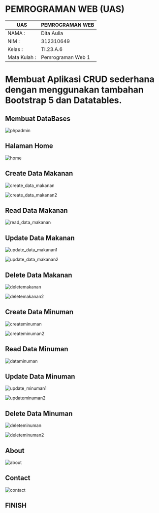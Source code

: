 # PEMROGRAMAN WEB (UAS)

| UAS          | PEMROGRAMAN WEB |
|--------------|-----------------|
| NAMA :       | Dita Aulia| 
| NIM  :       | 312310649  | 
| Kelas  :     | TI.23.A.6  | 
| Mata Kulah : | Pemrograman Web 1 | 

# Membuat Aplikasi CRUD sederhana dengan menggunakan tambahan Bootstrap 5 dan Datatables.

## Membuat DataBases

![phpadmin](https://github.com/user-attachments/assets/458ef9eb-dbf6-4bee-b196-f24c87230840)


## Halaman Home

![home](https://github.com/user-attachments/assets/868c99ee-7f15-409c-808e-79a5c36d5f17)


## Create Data Makanan

![create_data_makanan](https://github.com/user-attachments/assets/aa9eee3d-f071-4042-9757-19e74a81c892)


![create_data_makanan2](https://github.com/user-attachments/assets/5facd7d3-260a-4bfc-ae23-3dde5f3afd7c)


## Read Data Makanan

![read_data_makanan](https://github.com/user-attachments/assets/4edb4685-afa4-478e-8e61-293f1a62cffd)


## Update Data Makanan

![update_data_makanan1](https://github.com/user-attachments/assets/d5bacd14-f881-4081-9df1-5df4083b43df)


![update_data_makanan2](https://github.com/user-attachments/assets/e35e531f-8fa5-4511-9356-6b75d5615f05)

## Delete Data Makanan

![deletemakanan](https://github.com/user-attachments/assets/e3c583d8-3006-4158-9a5f-7fbb836499fe)


![deletemakanan2](https://github.com/user-attachments/assets/2b49063e-226c-4f5d-a86d-c77116761931)


## Create Data Minuman

![createminuman](https://github.com/user-attachments/assets/11674863-c5e8-4ac3-88df-ccbdf221f13c)


![createminuman2](https://github.com/user-attachments/assets/9d4b8a87-6cf2-493d-8b01-6cb42e3643e3)


## Read Data Minuman

![dataminuman](https://github.com/user-attachments/assets/6445ee15-f59a-4674-8e0a-39e576ce003f)


## Update Data Minuman

![update_minuman1](https://github.com/user-attachments/assets/5af50be5-4727-468b-85df-3a9819717734)


![updateminuman2](https://github.com/user-attachments/assets/438a3c0b-4d35-49b0-b5fa-de7f1aab221d)


## Delete Data Minuman

![deleteminuman](https://github.com/user-attachments/assets/a610ba61-1613-42e5-9997-cad975c5f76f)


![deleteminuman2](https://github.com/user-attachments/assets/b484a8fb-27d9-4d22-a204-7da91ddf8fbd)


## About

![about](https://github.com/user-attachments/assets/9940063c-446d-4813-8503-34f31cd29940)


## Contact

![contact](https://github.com/user-attachments/assets/4d7a555f-8f89-448d-900f-f71747fa9159)


## FINISH
